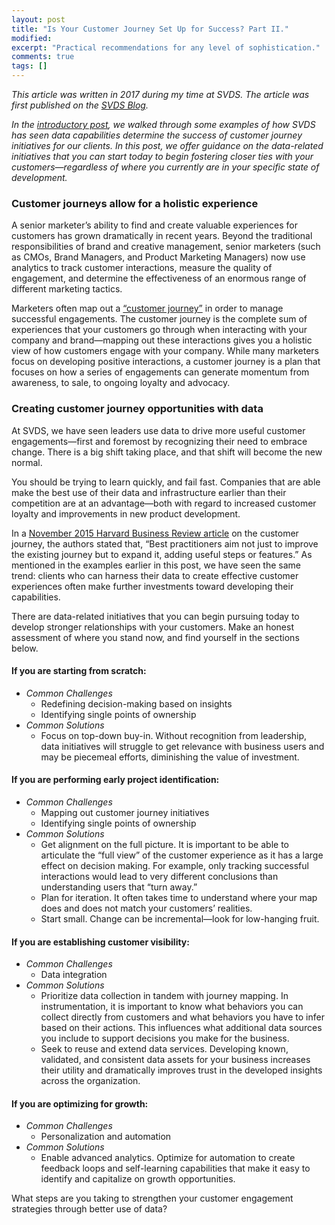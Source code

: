 ```yaml
---
layout: post
title: "Is Your Customer Journey Set Up for Success? Part II."
modified:
excerpt: "Practical recommendations for any level of sophistication."
comments: true
tags: []
---
```


*This article was written in 2017 during my time at SVDS. The article was first published on the [SVDS Blog][0].*

*In the [introductory post][1], we walked through some examples of how SVDS has seen data capabilities determine the success of customer journey initiatives for our clients. In this post, we offer guidance on the data-related initiatives that you can start today to begin fostering closer ties with your customers—regardless of where you currently are in your specific state of development.*


### Customer journeys allow for a holistic experience

A senior marketer’s ability to find and create valuable experiences for customers has grown dramatically in recent years. Beyond the traditional responsibilities of brand and creative management, senior marketers (such as CMOs, Brand Managers, and Product Marketing Managers) now use analytics to track customer interactions, measure the quality of engagement, and determine the effectiveness of an enormous range of different marketing tactics.

Marketers often map out a [“customer journey”][2] in order to manage successful engagements. The customer journey is the complete sum of experiences that your customers go through when interacting with your company and brand—mapping out these interactions gives you a holistic view of how customers engage with your company. While many marketers focus on developing positive interactions, a customer journey is a plan that focuses on how a series of engagements can generate momentum from awareness, to sale, to ongoing loyalty and advocacy.

### Creating customer journey opportunities with data

At SVDS, we have seen leaders use data to drive more useful customer engagements—first and foremost by recognizing their need to embrace change. There is a big shift taking place, and that shift will become the new normal.

You should be trying to learn quickly, and fail fast. Companies that are able make the best use of their data and infrastructure earlier than their competition are at an advantage—both with regard to increased customer loyalty and improvements in new product development.

In a [November 2015 Harvard Business Review article][1] on the customer journey, the authors stated that, “Best practitioners aim not just to improve the existing journey but to expand it, adding useful steps or features.” As mentioned in the examples earlier in this post, we have seen the same trend: clients who can harness their data to create effective customer experiences often make further investments toward developing their capabilities.

There are data-related initiatives that you can begin pursuing today to develop stronger relationships with your customers. Make an honest assessment of where you stand now, and find yourself in the sections below.


#### If you are starting from scratch:

* *Common Challenges*
	* Redefining decision-making based on insights
	* Identifying single points of ownership
* *Common Solutions*
	* Focus on top-down buy-in. Without recognition from leadership, data initiatives will struggle to get relevance with business users and may be piecemeal efforts, diminishing the value of investment. 

#### If you are performing early project identification:

* *Common Challenges*
	* Mapping out customer journey initiatives
	* Identifying single points of ownership
* *Common Solutions*
	* Get alignment on the full picture. It is important to be able to articulate the “full view” of the customer experience as it has a large effect on decision making. For example, only tracking successful interactions would lead to very different conclusions than understanding users that “turn away.”
	* Plan for iteration. It often takes time to understand where your map does and does not match your customers’ realities.
	* Start small. Change can be incremental—look for low-hanging fruit.

#### If you are establishing customer visibility:

* *Common Challenges*
	* Data integration
* *Common Solutions*
	* Prioritize data collection in tandem with journey mapping. In instrumentation, it is important to know what behaviors you can collect directly from customers and what behaviors you have to infer based on their actions. This influences what additional data sources you include to support decisions you make for the business.
	* Seek to reuse and extend data services. Developing known, validated, and consistent data assets for your business increases their utility and dramatically improves trust in the developed insights across the organization.

#### If you are optimizing for growth:

* *Common Challenges*
	* Personalization and automation
* *Common Solutions*
	* Enable advanced analytics. Optimize for automation to create feedback loops and self-learning capabilities that make it easy to identify and capitalize on growth opportunities.

What steps are you taking to strengthen your customer engagement strategies through better use of data? 

[0]: https://www.svds.com/customer-journey-set-success/
[1]: https://bradaallen.github.io/customer-journey-success-part-1/
[2]: https://hbr.org/2015/11/competing-on-customer-journeys
